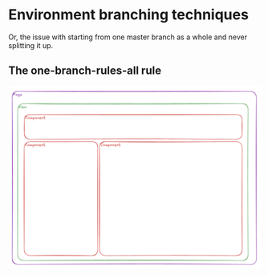 # Environment branching techniques

Or, the issue with starting from one master branch as a whole and never splitting it up.

## The one-branch-rules-all rule

![Page Setup](../images/page_setup.png)

